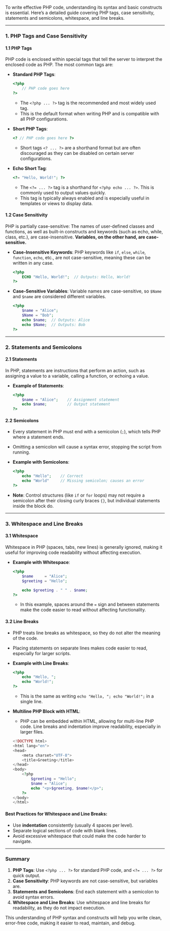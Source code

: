 To write effective PHP code, understanding its syntax and basic constructs is essential. Here’s a detailed guide covering PHP tags, case sensitivity, statements and semicolons, whitespace, and line breaks.

---

### 1. **PHP Tags and Case Sensitivity**

#### **1.1 PHP Tags**

PHP code is enclosed within special tags that tell the server to interpret the enclosed code as PHP. The most common tags are:

- **Standard PHP Tags**:

  ```php
  <?php
      // PHP code goes here
  ?>
  ```

  - The `<?php ... ?>` tag is the recommended and most widely used tag.
  - This is the default format when writing PHP and is compatible with all PHP configurations.

- **Short PHP Tags**:

  ```php
  <? // PHP code goes here ?>
  ```

  - Short tags `<? ... ?>` are a shorthand format but are often discouraged as they can be disabled on certain server configurations.

- **Echo Short Tag**:
  ```php
  <?= "Hello, World!"; ?>
  ```
  - The `<?= ... ?>` tag is a shorthand for `<?php echo ... ?>`. This is commonly used to output values quickly.
  - This tag is typically always enabled and is especially useful in templates or views to display data.

#### **1.2 Case Sensitivity**

PHP is partially case-sensitive: The names of user-defined classes and functions, as well as built-in constructs and keywords (such as echo, while, class, etc.), are case-insensitive. **Variables, on the other hand, are case-sensitive.**

- **Case-Insensitive Keywords**: PHP keywords like `if`, `else`, `while`, `function`, `echo`, etc., are not case-sensitive, meaning these can be written in any case.

  ```php
  <?php
      ECHO "Hello, World!";  // Outputs: Hello, World!
  ?>
  ```

- **Case-Sensitive Variables**: Variable names are case-sensitive, so `$Name` and `$name` are considered different variables.
  ```php
  <?php
      $name = "Alice";
      $Name = "Bob";
      echo $name;  // Outputs: Alice
      echo $Name;  // Outputs: Bob
  ?>
  ```

---

### 2. **Statements and Semicolons**

#### **2.1 Statements**

In PHP, statements are instructions that perform an action, such as assigning a value to a variable, calling a function, or echoing a value.

- **Example of Statements**:
  ```php
  <?php
      $name = "Alice";    // Assignment statement
      echo $name;         // Output statement
  ?>
  ```

#### **2.2 Semicolons**

- Every statement in PHP must end with a semicolon (`;`), which tells PHP where a statement ends.
- Omitting a semicolon will cause a syntax error, stopping the script from running.

- **Example with Semicolons**:

  ```php
  <?php
      echo "Hello";    // Correct
      echo "World"     // Missing semicolon; causes an error
  ?>
  ```

- **Note**: Control structures (like `if` or `for` loops) may not require a semicolon after their closing curly braces `{}`, but individual statements inside the block do.

---

### 3. **Whitespace and Line Breaks**

#### **3.1 Whitespace**

Whitespace in PHP (spaces, tabs, new lines) is generally ignored, making it useful for improving code readability without affecting execution.

- **Example with Whitespace**:

  ```php
  <?php
      $name     = "Alice";
      $greeting = "Hello";

      echo $greeting . " " . $name;
  ?>
  ```

  - In this example, spaces around the `=` sign and between statements make the code easier to read without affecting functionality.

#### **3.2 Line Breaks**

- PHP treats line breaks as whitespace, so they do not alter the meaning of the code.
- Placing statements on separate lines makes code easier to read, especially for larger scripts.

- **Example with Line Breaks**:

  ```php
  <?php
      echo "Hello, ";
      echo "World!";
  ?>
  ```

  - This is the same as writing `echo "Hello, "; echo "World!";` in a single line.

- **Multiline PHP Block with HTML**:
  - PHP can be embedded within HTML, allowing for multi-line PHP code. Line breaks and indentation improve readability, especially in larger files.
  ```php
  <!DOCTYPE html>
  <html lang="en">
  <head>
      <meta charset="UTF-8">
      <title>Greeting</title>
  </head>
  <body>
      <?php
          $greeting = "Hello";
          $name = "Alice";
          echo "<p>$greeting, $name!</p>";
      ?>
  </body>
  </html>
  ```

#### **Best Practices for Whitespace and Line Breaks**:

- Use **indentation** consistently (usually 4 spaces per level).
- Separate logical sections of code with blank lines.
- Avoid excessive whitespace that could make the code harder to navigate.

---

### Summary

1. **PHP Tags**: Use `<?php ... ?>` for standard PHP code, and `<?= ... ?>` for quick output.
2. **Case Sensitivity**: PHP keywords are not case-sensitive, but variables are.
3. **Statements and Semicolons**: End each statement with a semicolon to avoid syntax errors.
4. **Whitespace and Line Breaks**: Use whitespace and line breaks for readability, as they do not impact execution.

This understanding of PHP syntax and constructs will help you write clean, error-free code, making it easier to read, maintain, and debug.
